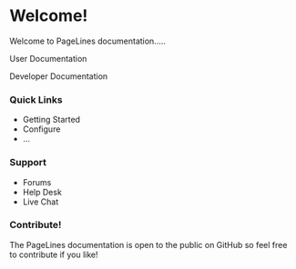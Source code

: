 <div class="row">
	<div class="span12">
		<div class="alert alert-block alert-info">
			<h1>Welcome!</h1>
  				<p>Welcome to PageLines documentation.....</p>
  				<p>User Documentation</p>
  				<p>Developer Documentation</p>
		</div>
	</div>
</div>

<div class="row-fluid">
	<div class="span6">
		<div class="alert alert-block">
		  <h3>Quick Links</h3>
  			<ul>
  				<li>Getting Started</li>
  				<li>Configure</li>
  				<li>...</li>
  			</ul>
		</div>
	</div>
	<div class="span6">
		<div class="alert alert-block alert-success">
		  <h3>Support</h3>
  			<ul>
  				<li>Forums</li>
  				<li>Help Desk</li>
  				<li>Live Chat</li>
  			</ul>
		</div>
	</div>
</div>

<div class="row-fluid">
	<div class="span12">
		<div class="alert alert-block alert-warning">
  			<h3>Contribute!</h3>
  				<p>The PageLines documentation is open to the public on GitHub so feel free to contribute if you like!</p>
  		</div>
  	</div>
</div>
